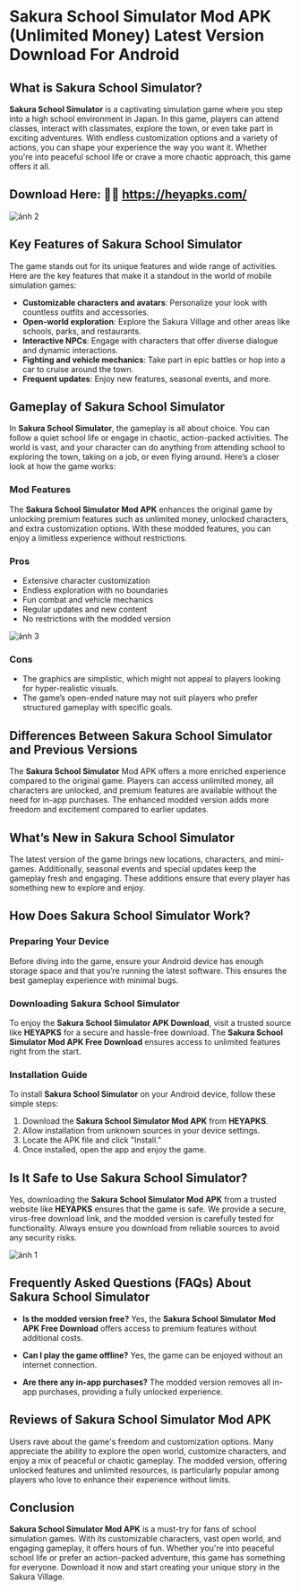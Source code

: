 # Sakura School Simulator Mod APK (Unlimited Money) Latest Version Download For Android

## What is Sakura School Simulator?
**Sakura School Simulator** is a captivating simulation game where you step into a high school environment in Japan. In this game, players can attend classes, interact with classmates, explore the town, or even take part in exciting adventures. With endless customization options and a variety of actions, you can shape your experience the way you want it. Whether you're into peaceful school life or crave a more chaotic approach, this game offers it all.

## Download Here: 🌸🌸 https://heyapks.com/
![ảnh 2](https://github.com/user-attachments/assets/9940c509-152d-47f4-b41a-e566578cdf9e)

## Key Features of Sakura School Simulator
The game stands out for its unique features and wide range of activities. Here are the key features that make it a standout in the world of mobile simulation games:

- **Customizable characters and avatars**: Personalize your look with countless outfits and accessories.
- **Open-world exploration**: Explore the Sakura Village and other areas like schools, parks, and restaurants.
- **Interactive NPCs**: Engage with characters that offer diverse dialogue and dynamic interactions.
- **Fighting and vehicle mechanics**: Take part in epic battles or hop into a car to cruise around the town.
- **Frequent updates**: Enjoy new features, seasonal events, and more.

## Gameplay of Sakura School Simulator
In **Sakura School Simulator**, the gameplay is all about choice. You can follow a quiet school life or engage in chaotic, action-packed activities. The world is vast, and your character can do anything from attending school to exploring the town, taking on a job, or even flying around. Here’s a closer look at how the game works:

### **Mod Features**
The **Sakura School Simulator Mod APK** enhances the original game by unlocking premium features such as unlimited money, unlocked characters, and extra customization options. With these modded features, you can enjoy a limitless experience without restrictions.

### **Pros**
- Extensive character customization
- Endless exploration with no boundaries
- Fun combat and vehicle mechanics
- Regular updates and new content
- No restrictions with the modded version

![ảnh 3](https://github.com/user-attachments/assets/eac21ea9-9b63-4cbd-9b16-d662a98c2723)

### **Cons**
- The graphics are simplistic, which might not appeal to players looking for hyper-realistic visuals.
- The game’s open-ended nature may not suit players who prefer structured gameplay with specific goals.

## **Differences Between Sakura School Simulator and Previous Versions**
The **Sakura School Simulator** Mod APK offers a more enriched experience compared to the original game. Players can access unlimited money, all characters are unlocked, and premium features are available without the need for in-app purchases. The enhanced modded version adds more freedom and excitement compared to earlier updates.

## **What’s New in Sakura School Simulator**
The latest version of the game brings new locations, characters, and mini-games. Additionally, seasonal events and special updates keep the gameplay fresh and engaging. These additions ensure that every player has something new to explore and enjoy.

## **How Does Sakura School Simulator Work?**
### **Preparing Your Device**
Before diving into the game, ensure your Android device has enough storage space and that you’re running the latest software. This ensures the best gameplay experience with minimal bugs.

### **Downloading Sakura School Simulator**
To enjoy the **Sakura School Simulator APK Download**, visit a trusted source like **HEYAPKS** for a secure and hassle-free download. The **Sakura School Simulator Mod APK Free Download** ensures access to unlimited features right from the start.

### **Installation Guide**
To install **Sakura School Simulator** on your Android device, follow these simple steps:

1. Download the **Sakura School Simulator Mod APK** from **HEYAPKS**.
2. Allow installation from unknown sources in your device settings.
3. Locate the APK file and click "Install."
4. Once installed, open the app and enjoy the game.

## **Is It Safe to Use Sakura School Simulator?**
Yes, downloading the **Sakura School Simulator Mod APK** from a trusted website like **HEYAPKS** ensures that the game is safe. We provide a secure, virus-free download link, and the modded version is carefully tested for functionality. Always ensure you download from reliable sources to avoid any security risks.

![ảnh 1](https://github.com/user-attachments/assets/23e938db-f7e5-4a38-b4ca-d67a36fa1790)

## **Frequently Asked Questions (FAQs) About Sakura School Simulator**
- **Is the modded version free?**
  Yes, the **Sakura School Simulator Mod APK Free Download** offers access to premium features without additional costs.

- **Can I play the game offline?**
  Yes, the game can be enjoyed without an internet connection.

- **Are there any in-app purchases?**
  The modded version removes all in-app purchases, providing a fully unlocked experience.

## Reviews of Sakura School Simulator Mod APK
Users rave about the game's freedom and customization options. Many appreciate the ability to explore the open world, customize characters, and enjoy a mix of peaceful or chaotic gameplay. The modded version, offering unlocked features and unlimited resources, is particularly popular among players who love to enhance their experience without limits.

## **Conclusion**
**Sakura School Simulator Mod APK** is a must-try for fans of school simulation games. With its customizable characters, vast open world, and engaging gameplay, it offers hours of fun. Whether you're into peaceful school life or prefer an action-packed adventure, this game has something for everyone. Download it now and start creating your unique story in the Sakura Village.
